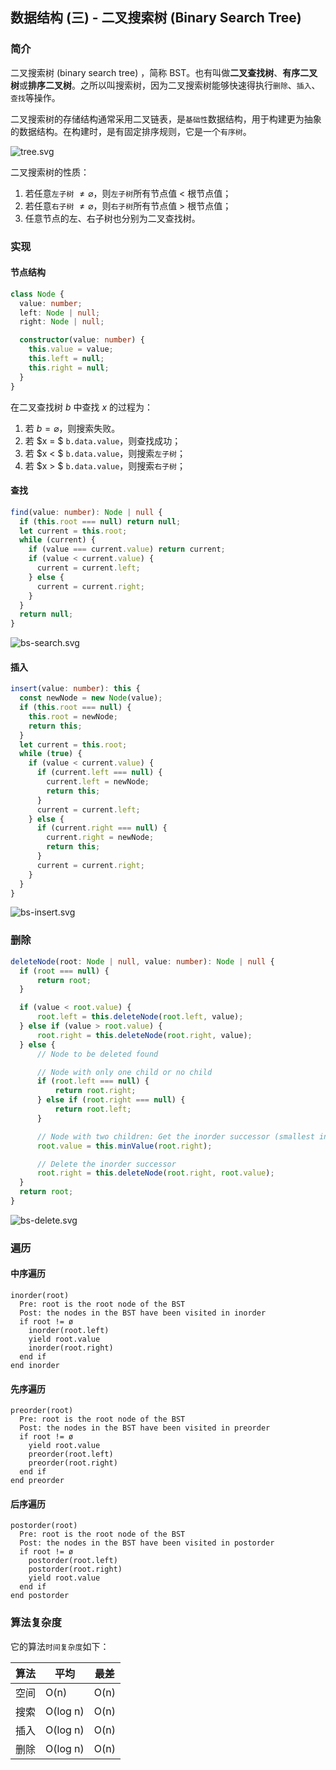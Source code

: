 ## 数据结构 (三) - 二叉搜索树 (Binary Search Tree) 
### 简介

二叉搜索树 (binary search tree) ，简称 BST。也有叫做**二叉查找树**、**有序二叉树**或**排序二叉树**。之所以叫搜索树，因为二叉搜索树能够快速得执行`删除`、`插入`、`查找`等操作。

二叉搜索树的存储结构通常采用二叉链表，是`基础性`数据结构，用于构建更为抽象的数据结构。在构建时，是有固定排序规则，它是一个`有序树`。

![tree.svg](tree.svg)

二叉搜索树的性质：

1. 若任意`左子树` $\neq \varnothing$，则`左子树`所有节点值 $<$ 根节点值；
2. 若任意`右子树` $\neq \varnothing$，则`右子树`所有节点值 $>$ 根节点值；
3. 任意节点的左、右子树也分别为二叉查找树。

### 实现

#### 节点结构

```ts
class Node {
  value: number;
  left: Node | null;
  right: Node | null;

  constructor(value: number) {
    this.value = value;
    this.left = null;
    this.right = null;
  }
}
```

在二叉查找树 $b$ 中查找 $x$ 的过程为：

1. 若 $b = \varnothing$，则搜索失败。
2. 若 $x = $ `b.data.value`，则查找成功；
3. 若 $x < $ `b.data.value`，则搜索`左子树`；
4. 若 $x > $ `b.data.value`，则搜索`右子树`；

#### 查找

``` ts
find(value: number): Node | null {
  if (this.root === null) return null;
  let current = this.root;
  while (current) {
    if (value === current.value) return current;
    if (value < current.value) {
      current = current.left;
    } else {
      current = current.right;
    }
  }
  return null;
}
```

![bs-search.svg](bs-search.svg)

#### 插入

```ts
insert(value: number): this {
  const newNode = new Node(value);
  if (this.root === null) {
    this.root = newNode;
    return this;
  }
  let current = this.root;
  while (true) {
    if (value < current.value) {
      if (current.left === null) {
        current.left = newNode;
        return this;
      }
      current = current.left;
    } else {
      if (current.right === null) {
        current.right = newNode;
        return this;
      }
      current = current.right;
    }
  }
}
```

![bs-insert.svg](bs-insert.svg)

### 删除

```ts
deleteNode(root: Node | null, value: number): Node | null {
  if (root === null) {
      return root;
  }

  if (value < root.value) {
      root.left = this.deleteNode(root.left, value);
  } else if (value > root.value) {
      root.right = this.deleteNode(root.right, value);
  } else {
      // Node to be deleted found

      // Node with only one child or no child
      if (root.left === null) {
          return root.right;
      } else if (root.right === null) {
          return root.left;
      }

      // Node with two children: Get the inorder successor (smallest in the right subtree)
      root.value = this.minValue(root.right);

      // Delete the inorder successor
      root.right = this.deleteNode(root.right, root.value);
  }
  return root;
}
```

![bs-delete.svg](bs-delete.svg)

### 遍历

#### 中序遍历

```text
inorder(root)
  Pre: root is the root node of the BST
  Post: the nodes in the BST have been visited in inorder
  if root != ø
    inorder(root.left)
    yield root.value
    inorder(root.right)
  end if
end inorder
```

#### 先序遍历

```text
preorder(root)
  Pre: root is the root node of the BST
  Post: the nodes in the BST have been visited in preorder
  if root != ø
    yield root.value
    preorder(root.left)
    preorder(root.right)
  end if
end preorder
```

#### 后序遍历

```text
postorder(root)
  Pre: root is the root node of the BST
  Post: the nodes in the BST have been visited in postorder
  if root != ø
    postorder(root.left)
    postorder(root.right)
    yield root.value
  end if
end postorder
```

### 算法复杂度

它的算法`时间复杂度`如下：

| 算法 | 平均     | 最差 |
| ---- | -------- | ---- |
| 空间 | O(n)     | O(n) |
| 搜索 | O(log n) | O(n) |
| 插入 | O(log n) | O(n) |
| 删除 | O(log n) | O(n) |
